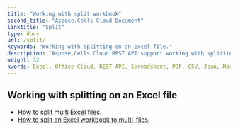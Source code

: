 ```yaml
---
title: "Working with split workbook"
second_title: "Aspose.Cells Cloud Document"
linktitle: "Split"
type: docs
url: /split/
keywords: "Working with splitting on an Excel file."
description: "Aspose.Cells Cloud REST API support working with splitting on an Excel file. SDK support kinds of development languages. They include Android, C#, Go, Java, NodeJS, Perl, PHP, Python, Ruby, and swift."
weight: 32
kwords: Excel, Office Cloud, REST API, Spreadsheet, PDF, CSV, Json, Markdwon, Split
---
```


## Working with splitting on an Excel file

- [How to split multi Excel files.](/cells/split/multi-files/)
- [How to split an Excel workbook to multi-files.](/cells/workbook/split/)
